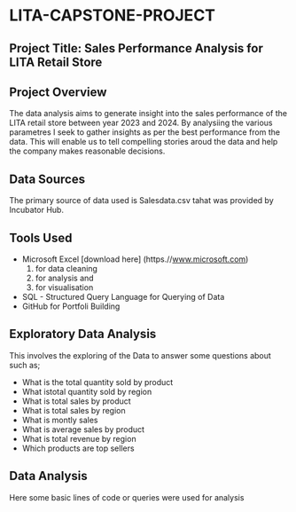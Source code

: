 # LITA-CAPSTONE-PROJECT

## Project Title: Sales Performance Analysis for LITA Retail Store

## Project Overview
The data analysis aims to generate insight into the sales performance of the LITA retail store between year 2023 and 2024. By analysiing the various parametres I seek to gather insights as per the best performance from the data. This will enable us to tell compelling stories aroud the data and help the company makes reasonable decisions.

## Data Sources
The primary source of data used is Salesdata.csv tahat was provided by Incubator Hub.

## Tools Used
- Microsoft Excel [download here] (https.//www.microsoft.com)
  1. for data cleaning
  2. for analysis and
  3. for visualisation
- SQL - Structured Query Language for Querying of Data
- GitHub for Portfoli Building

## Exploratory Data Analysis
This involves the exploring of the Data to answer some questions about such as;
- What is the total quantity sold by product
- What istotal quantity sold by region
- What is total sales by product
- What is total sales by region
- What is montly sales
- What is average sales by product
- What is total revenue by region
- Which products are top sellers

## Data Analysis
Here some basic lines of code or queries were used for analysis

